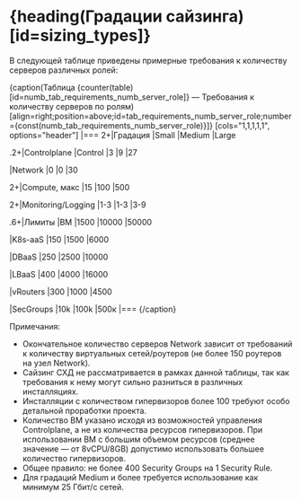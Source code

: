 # {heading(Градации сайзинга)[id=sizing_types]}

В следующей таблице приведены примерные требования к количеству серверов различных ролей:

{caption(Таблица {counter(table)[id=numb_tab_requirements_numb_server_role]} — Требования к количеству серверов по ролям)[align=right;position=above;id=tab_requirements_numb_server_role;number={const(numb_tab_requirements_numb_server_role)}]}
[cols="1,1,1,1,1", options="header"]
|===
2+|Градация
|Small
|Medium
|Large

.2+|Controlplane
|Control
|3
|9
|27

|Network
|0
|0
|30

2+|Compute, макс
|15
|100
|500

2+|Monitoring/Logging
|1-3
|1-3
|3-9

.6+|Лимиты
|ВМ
|1500
|10000
|50000

|K8s-aaS
|150
|1500
|6000

|DBaaS
|250
|2500
|10000

|LBaaS
|400
|4000
|16000

|vRouters
|300
|1000
|4500

|SecGroups
|10k
|100k
|500к
|===
{/caption}

Примечания:

* Окончательное количество серверов Network зависит от требований к количеству виртуальных сетей/роутеров (не более 150 роутеров на узел Network).
* Сайзинг СХД не рассматривается в рамках данной таблицы, так как требования к нему могут сильно разниться в различных инсталляциях.
* Инсталляции с количеством гипервизоров более 100 требуют особо детальной проработки проекта.
* Количество ВМ указано исходя из возможностей управления Controlplane, а не из количества ресурсов гипервизоров. При использовании ВМ с большим объемом ресурсов (среднее значение — от 8vCPU/8GB) допустимо использовать большее количество гипервизоров.
* Общее правило: не более 400 Security Groups на 1 Security Rule.
* Для градаций Medium и более требуется использование как минимум 25 Гбит/с сетей.
